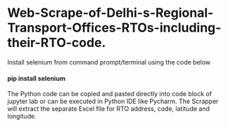 # Web-Scrape-of-Delhi-s-Regional-Transport-Offices-RTOs-including-their-RTO-code.
Install selenium from command prompt/terminal using the code below

#### pip install selenium

The Python code can be copied and pasted directly into code block of jupyter lab or can be executed in Python IDE like Pycharm.
The Scrapper will extract the separate Excel file for RTO address, code, latitude and longitude.


